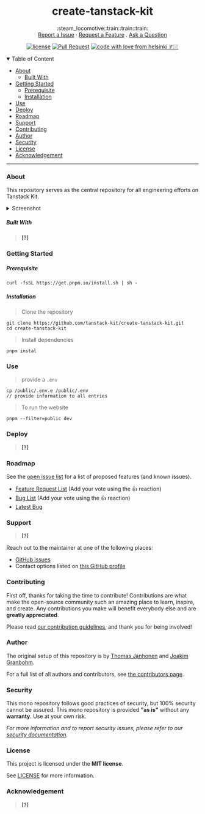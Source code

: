 <div align="center">

# create-tanstack-kit

<div>:steam_locomotive::train::train::train:</div>


<div>
  <a href="https://github.com/tanstack-kit/create-tanstack-kit/issues/new?assignees=&labels=bug&template=01_BUG_REPORT.md&title=bug%3A+">Report a Issue</a> · <a href="https://github.com/tanstack-kit/create-tanstack-kit/issues/new?assignees=&labels=enhancement&template=02_FEATURE_REQUEST.md&title=feat%3A+">Request a Feature</a> . <a href="https://github.com/tanstack-kit/create-tanstack-kit/issues/new?assignees=&labels=question&template=04_SUPPORT_QUESTION.md&title=support%3A+">Ask a Question</a>
</div>

<div>

[![license](https://img.shields.io/github/license/tanstack-kit/create-tanstack-kit.svg?style=flat-square)](LICENSE) [![Pull Request](https://img.shields.io/badge/PRs-welcome-ff69b4.svg?style=flat-square)](https://github.com/tanstack-kit/create-tanstack-kit/issues?q=is%3Aissue+is%3Aopen+label%3A%22help+wanted%22) [![code with love from helsinki 🇫🇮](https://img.shields.io/badge/%3C%2F%3E%20with%20%E2%99%A5%20by-thrivcompany-ff1414.svg?style=flat-square)](https://github.com/the-real-undefinedtea)

</div>

</div>

<details open="open">
  <summary>Table of Content</summary>

- [About](#about)
  - [Built With](#built-with)
- [Getting Started](#getting-started)
  - [Prerequisite](#prerequisite)
  - [Installation](#installation)
- [Use](#use)
- [Deploy](#deploy)
- [Roadmap](#roadmap)
- [Support](#support)
- [Contributing](#contributing)
- [Author](#author)
- [Security](#security)
- [License](#license)
- [Acknowledgement](#acknowledgement)
</details>

---

### About

This repository serves as the central repository for all engineering efforts on Tanstack Kit.

<details>
  <summary>Screenshot</summary>
  <br />

> **[?]**

</details>

##### Built With

> **[?]**

### Getting Started

##### Prerequisite

```shell
curl -fsSL https://get.pnpm.io/install.sh | sh -
```

##### Installation

> Clone the repository
```shell
git clone https://github.com/tanstack-kit/create-tanstack-kit.git
cd create-tanstack-kit
```

> Install dependencies
```shell
pnpm instal
```

### Use

> provide a `.env`
```shell
cp /public/.env.e /public/.env
// provide information to all entries
```

> To run the website
```shell
pnpm --filter=public dev
```

### Deploy

> **[?]**

### Roadmap

See the [open issue list](https://github.com/tanstack-kit/create-tanstack-kit/issues) for a list of proposed features (and known issues).

- [Feature Request List](https://github.com/tanstack-kit/create-tanstack-kit/issues?q=label%3Aenhancement+is%3Aopen+sort%3Areactions-%2B1-desc) (Add your vote using the 👍 reaction)
- [Bug List](https://github.com/tanstack-kit/create-tanstack-kit/issues?q=is%3Aissue+is%3Aopen+label%3Abug+sort%3Areactions-%2B1-desc) (Add your vote using the 👍 reaction)
- [Latest Bug](https://github.com/tanstack-kit/create-tanstack-kit/issues?q=is%3Aopen+is%3Aissue+label%3Abug)

### Support

> **[?]**

Reach out to the maintainer at one of the following places:

- [GitHub issues](https://github.com/tanstack-kit/create-tanstack-kit/issues/new?assignees=&labels=question&template=04_SUPPORT_QUESTION.md&title=support%3A+)
- Contact options listed on [this GitHub profile](https://github.com/tanstack-kit)

### Contributing

First off, thanks for taking the time to contribute! Contributions are what make the open-source community such an amazing place to learn, inspire, and create. Any contributions you make will benefit everybody else and are **greatly appreciated**.

Please read [our contribution guidelines](documentation/contribute.md), and thank you for being involved!

### Author

The original setup of this repository is by [Thomas Janhonen](https://github.com/the-real-undefinedtea) and [Joakim Granbohm](https://github.com/joakimgrr).

For a full list of all authors and contributors, see [the contributors page](https://github.com/tanstack-kit/create-tanstack-kit/contributors).

### Security

This mono repository follows good practices of security, but 100% security cannot be assured.
This mono repository is provided **"as is"** without any **warranty**. Use at your own risk.

_For more information and to report security issues, please refer to our [security documentation](documentation/security.md)._

### License

This project is licensed under the **MIT license**.

See [LICENSE](license) for more information.

### Acknowledgement

> **[?]**
